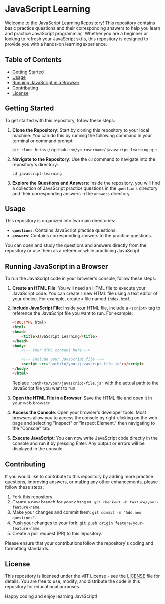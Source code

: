 # JavaScript Learning

Welcome to the JavaScript Learning Repository! This repository contains basic practice questions and their corresponding answers to help you learn and practice JavaScript programming. Whether you are a beginner or looking to refresh your JavaScript skills, this repository is designed to provide you with a hands-on learning experience.

## Table of Contents

- [Getting Started](#getting-started)
- [Usage](#usage)
- [Running JavaScript in a Browser](#running-javascript-in-a-browser)
- [Contributing](#contributing)
- [License](#license)

## Getting Started

To get started with this repository, follow these steps:

1. **Clone the Repository**: Start by cloning this repository to your local machine. You can do this by running the following command in your terminal or command prompt:

   ```
   git clone https://github.com/yourusername/javascript-learning.git
   ```

2. **Navigate to the Repository**: Use the `cd` command to navigate into the repository's directory:

   ```
   cd javascript-learning
   ```

3. **Explore the Questions and Answers**: Inside the repository, you will find a collection of JavaScript practice questions in the `questions` directory and their corresponding answers in the `answers` directory.

## Usage

This repository is organized into two main directories:

- **`questions`**: Contains JavaScript practice questions.
- **`answers`**: Contains corresponding answers to the practice questions.

You can open and study the questions and answers directly from the repository or use them as a reference while practicing JavaScript.

## Running JavaScript in a Browser

To run the JavaScript code in your browser's console, follow these steps:

1. **Create an HTML File**: You will need an HTML file to execute your JavaScript code. You can create a new HTML file using a text editor of your choice. For example, create a file named `index.html`.

2. **Include JavaScript File**: Inside your HTML file, include a `<script>` tag to reference the JavaScript file you want to run. For example:

   ```html
   <!DOCTYPE html>
   <html>
   <head>
       <title>JavaScript Learning</title>
   </head>
   <body>
       <!-- Your HTML content here -->

       <!-- Include your JavaScript file -->
       <script src="path/to/your/javascript-file.js"></script>
   </body>
   </html>
   ```

   Replace `"path/to/your/javascript-file.js"` with the actual path to the JavaScript file you want to run.

3. **Open the HTML File in a Browser**: Save the HTML file and open it in your web browser.

4. **Access the Console**: Open your browser's developer tools. Most browsers allow you to access the console by right-clicking on the web page and selecting "Inspect" or "Inspect Element," then navigating to the "Console" tab.

5. **Execute JavaScript**: You can now write JavaScript code directly in the console and run it by pressing Enter. Any output or errors will be displayed in the console.

## Contributing

If you would like to contribute to this repository by adding more practice questions, improving answers, or making any other enhancements, please follow these steps:

1. Fork this repository.
2. Create a new branch for your changes: `git checkout -b feature/your-feature-name`.
3. Make your changes and commit them: `git commit -m "Add new questions"`.
4. Push your changes to your fork: `git push origin feature/your-feature-name`.
5. Create a pull request (PR) to this repository.

Please ensure that your contributions follow the repository's coding and formatting standards.

## License

This repository is licensed under the MIT License - see the [LICENSE](LICENSE) file for details. You are free to use, modify, and distribute the code in this repository for educational purposes.

Happy coding and enjoy learning JavaScript!
